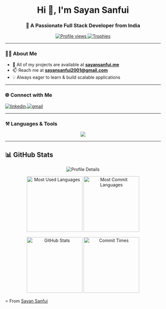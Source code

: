 <!-- Profile Header -->
<h1 align="center">Hi 👋, I'm Sayan Sanfui</h1>
<h3 align="center">🚀 A Passionate Full Stack Developer from India</h3>

<p align="center">
  <a href="https://github.com/sayan2001s">
    <img src="https://komarev.com/ghpvc/?username=sayan2001s&label=Profile%20views&color=0e75b6&style=flat" alt="Profile views"/>
  </a>
  <a href="https://github.com/ryo-ma/github-profile-trophy">
    <img src="https://github-profile-trophy.vercel.app/?username=sayan2001s&theme=gruvbox&margin-w=15&margin-h=15&column=7" alt="Trophies"/>
  </a>
</p>

---

### 👨‍💻 About Me  
- 🔭 All of my projects are available at **[sayansanfui.me](https://sayansanfui.me)**  
- 📫 Reach me at **sayansanfui2001@gmail.com**  
- 💡 Always eager to learn & build scalable applications  

---

### 🌐 Connect with Me  
<p align="left">
  <a href="https://linkedin.com/in/sayan-sanfui-3074a2246" target="blank">
    <img align="center" src="https://skillicons.dev/icons?i=linkedin" alt="linkedin"/>
  </a>
  <a href="mailto:sayansanfui2001@gmail.com" target="blank">
    <img align="center" src="https://skillicons.dev/icons?i=gmail" alt="gmail"/>
  </a>
</p>

---

### ⚒️ Languages & Tools  
<p align="center">
  <img src="https://skillicons.dev/icons?i=html,css,js,ts,react,nodejs,express,angular,java,python,c,redis,tailwind" />
</p>

---

## 📊 GitHub Stats  

<p align="center">
  <img src="https://github-profile-summary-cards.vercel.app/api/cards/profile-details?username=sayan2001s&theme=radical" alt="Profile Details" />
</p>

<p align="center">
  <img src="https://github-profile-summary-cards.vercel.app/api/cards/repos-per-language?username=sayan2001s&theme=radical" alt="Most Used Languages" height="180"/>
  <img src="https://github-profile-summary-cards.vercel.app/api/cards/most-commit-language?username=sayan2001s&theme=radical" alt="Most Commit Languages" height="180"/>
</p>

<p align="center">
  <img src="https://github-profile-summary-cards.vercel.app/api/cards/stats?username=sayan2001s&theme=radical" alt="GitHub Stats" height="180"/>
  <img src="https://github-profile-summary-cards.vercel.app/api/cards/productive-time?username=sayan2001s&theme=radical&utcOffset=5" alt="Commit Times" height="180"/>
</p>

⭐️ From [Sayan Sanfui](https://github.com/sayan2001s)
